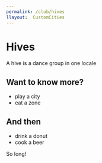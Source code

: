 ```yaml
---
permalink: /club/hives
llayout:  CustomCities
---
```


# Hives

A hive is a dance group in one locale

## Want to know more?

- play a city
- eat a zone

## And then

- drink a donut
- cook a beer

So long!